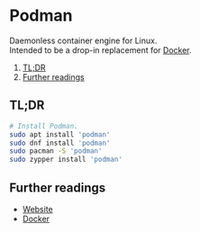 # Podman

Daemonless container engine for Linux.<br/>
Intended to be a drop-in replacement for [Docker].

1. [TL;DR](#tldr)
1. [Further readings](#further-readings)

## TL;DR

```sh
# Install Podman.
sudo apt install 'podman'
sudo dnf install 'podman'
sudo pacman -S 'podman'
sudo zypper install 'podman'
```

## Further readings

- [Website]
- [Docker]

<!--
  Reference
  ═╬═Time══
  -->

<!-- Knowledge base -->
[docker]: docker.md

<!-- Upstream -->
[website]: https://podman.io/
